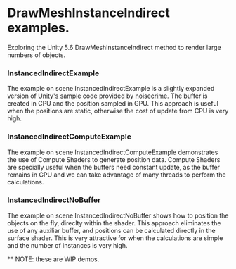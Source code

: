# DrawMeshInstanceIndirect examples.
Exploring the Unity 5.6 DrawMeshInstanceIndirect method to render large numbers of objects.

### InstancedIndirectExample
The example on scene InstancedIndirectExample is a slightly expanded version of [Unity's sample](https://docs.unity3d.com/560/Documentation/ScriptReference/Graphics.DrawMeshInstancedIndirect.html) code provided by [noisecrime](https://github.com/noisecrime/Unity-InstancedIndirectExamples). The buffer is created in CPU and the position sampled in GPU. This approach is useful when the positions are static, otherwise the cost of update from CPU is very high.

### InstancedIndirectComputeExample
The example on scene InstancedIndirectComputeExample demonstrates the use of Compute Shaders to generate position data. Compute Shaders are specially useful when the buffers need constant update, as the buffer remains in GPU and we can take advantage of many threads to perform the calculations. 


### InstancedIndirectNoBuffer
The example on scene InstancedIndirectNoBuffer shows how to position the objects on the fly, direclty within the shader. This approach eliminates the use of any auxiliar buffer, and positions can be calculated directly in the surface shader. This is very attractive for when the calculations are simple and the number of instances is very high.

** NOTE: these are WIP demos.

